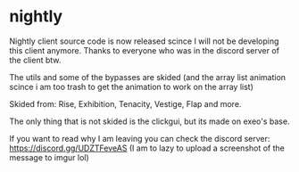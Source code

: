 # nightly
Nightly client source code is now released scince I will not be developing this client anymore. Thanks to everyone who was in the discord server of the client btw.

The utils and some of the bypasses are skided (and the array list animation scince i am too trash to get the animation to work on the array list)

Skided from: Rise, Exhibition, Tenacity, Vestige, Flap and more.

The only thing that is not skided is the clickgui, but its made on exeo's base.

If you want to read why I am leaving you can check the discord server: https://discord.gg/UDZTFeveAS (I am to lazy to upload a screenshot of the message to imgur lol)
